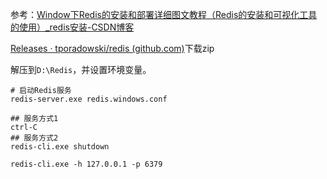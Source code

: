 参考：[Window下Redis的安装和部署详细图文教程（Redis的安装和可视化工具的使用）_redis安装-CSDN博客](https://blog.csdn.net/weixin_44893902/article/details/123087435)



[Releases · tporadowski/redis (github.com)](https://github.com/tporadowski/redis/releases)下载zip

解压到`D:\Redis`，并设置环境变量。

```
# 启动Redis服务
redis-server.exe redis.windows.conf

## 服务方式1
ctrl-C
## 服务方式2
redis-cli.exe shutdown
```

```
redis-cli.exe -h 127.0.0.1 -p 6379
```

